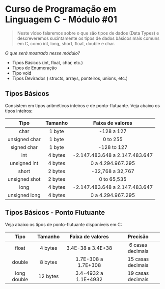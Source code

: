 # Curso de Programação em Linguagem C - Módulo #01

> Neste vídeo falaremos sobre o que são tipos de dados (Data Types) e descreveremos sucintamente os tipos de dados básicos mais comuns em C, como int, long, short, float, double e char.

_O que será mostrado nesse módulo?_

- Tipos Básicos (int, float, char, etc.)
- Tipos de Enumeração
- Tipo void
- Tipos Devirados ( structs, arrays, ponteiros, unions, etc.)

## Tipos Básicos

Consistem em tipos aritméticos inteiros e de ponto-flutuante. Veja abaixo os tipos inteiros:

|      Tipo      | Tamanho |        Faixa de valores        |
|:--------------:|:-------:|:------------------------------:|
|      char      |  1 byte |           -128 a 127           |
|  unsigned char |  1 byte |            0 to 255            |
|   signed char  |  1 byte |           -128 to 127          |
|       int      | 4 bytes | -2.147.483.648 a 2.147.483.647 |
|  unsigned int  | 4 bytes |        0 a 4.294.967.295       |
|      short     | 2 bytes |        -32,768 a 32,767        |
| unsigned shot  | 2 bytes |           0 to 65,535          |
|      long      | 4 bytes | -2.147.483.648 a 2.147.483.647 |
|  unsigned long | 4 bytes |        0 a 4.294.967.295       |

## Tipos Básicos - Ponto Flutuante

Veja abaixo os tipos de ponto-flutuante disponíveis em C:

|     Tipo    |  Tamanho |   Faixa de valores   |      Precisão     |
|:-----------:|:--------:|:--------------------:|:-----------------:|
|    float    |  4 bytes |   3.4E-38 a 3.4E+38  |  6 casas decimais |
|    double   |  8 bytes |  1.7E-308 a 1.7E+308 | 15 casas decimais |
| long double | 12 bytes | 3.4-4932 a 1.1E+4932 | 19 casas decimais |